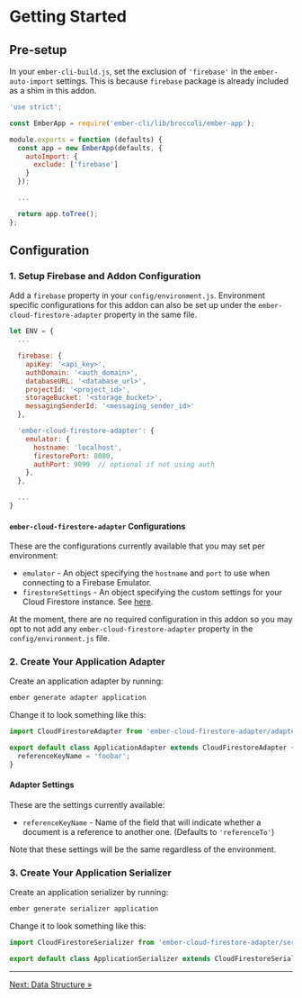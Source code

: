 # Getting Started

## Pre-setup

In your `ember-cli-build.js`, set the exclusion of `'firebase'` in the `ember-auto-import` settings. This is because `firebase` package is already included as a shim in this addon.

```javascript
'use strict';

const EmberApp = require('ember-cli/lib/broccoli/ember-app');

module.exports = function (defaults) {
  const app = new EmberApp(defaults, {
    autoImport: {
      exclude: ['firebase']
    }
  });

  ...

  return app.toTree();
};
```

## Configuration

### 1. Setup Firebase and Addon Configuration

Add a `firebase` property in your `config/environment.js`. Environment specific configurations for this addon can also be set up under the `ember-cloud-firestore-adapter` property in the same file.

```javascript
let ENV = {
  ...

  firebase: {
    apiKey: '<api_key>',
    authDomain: '<auth_domain>',
    databaseURL: '<database_url>',
    projectId: '<project_id>',
    storageBucket: '<storage_bucket>',
    messagingSenderId: '<messaging_sender_id>'
  },

  'ember-cloud-firestore-adapter': {
    emulator: {
      hostname: 'localhost',
      firestorePort: 8080,
      authPort: 9099  // optional if not using auth
    },
  },

  ...
}
```

#### `ember-cloud-firestore-adapter` Configurations

These are the configurations currently available that you may set per environment:

  - `emulator` - An object specifying the `hostname` and `port` to use when connecting to a Firebase Emulator.
  - `firestoreSettings` - An object specifying the custom settings for your Cloud Firestore instance. See [here](https://firebase.google.com/docs/reference/js/firebase.firestore.Settings).

At the moment, there are no required configuration in this addon so you may opt to not add any `ember-cloud-firestore-adapter` property in the `config/environment.js` file.

### 2. Create Your Application Adapter

Create an application adapter by running:

```bash
ember generate adapter application
```

Change it to look something like this:

```javascript
import CloudFirestoreAdapter from 'ember-cloud-firestore-adapter/adapters/cloud-firestore';

export default class ApplicationAdapter extends CloudFirestoreAdapter {
  referenceKeyName = 'foobar';
}
```

#### Adapter Settings

These are the settings currently available:

  - `referenceKeyName` - Name of the field that will indicate whether a document is a reference to another one. (Defaults to `'referenceTo'`)

Note that these settings will be the same regardless of the environment.

### 3. Create Your Application Serializer

Create an application serializer by running:

```bash
ember generate serializer application
```

Change it to look something like this:

```javascript
import CloudFirestoreSerializer from 'ember-cloud-firestore-adapter/serializers/cloud-firestore';

export default class ApplicationSerializer extends CloudFirestoreSerializer { }
```

---

[Next: Data Structure »](data-structure.md)

